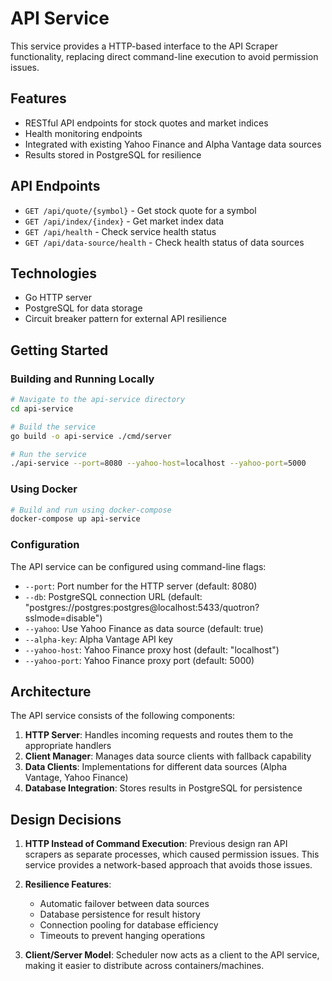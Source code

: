 # API Service

This service provides a HTTP-based interface to the API Scraper functionality, replacing direct command-line execution to avoid permission issues.

## Features

- RESTful API endpoints for stock quotes and market indices
- Health monitoring endpoints
- Integrated with existing Yahoo Finance and Alpha Vantage data sources
- Results stored in PostgreSQL for resilience

## API Endpoints

- `GET /api/quote/{symbol}` - Get stock quote for a symbol
- `GET /api/index/{index}` - Get market index data
- `GET /api/health` - Check service health status
- `GET /api/data-source/health` - Check health status of data sources

## Technologies

- Go HTTP server
- PostgreSQL for data storage
- Circuit breaker pattern for external API resilience

## Getting Started

### Building and Running Locally

```bash
# Navigate to the api-service directory
cd api-service

# Build the service
go build -o api-service ./cmd/server

# Run the service
./api-service --port=8080 --yahoo-host=localhost --yahoo-port=5000
```

### Using Docker

```bash
# Build and run using docker-compose
docker-compose up api-service
```

### Configuration

The API service can be configured using command-line flags:

- `--port`: Port number for the HTTP server (default: 8080)
- `--db`: PostgreSQL connection URL (default: "postgres://postgres:postgres@localhost:5433/quotron?sslmode=disable")
- `--yahoo`: Use Yahoo Finance as data source (default: true)
- `--alpha-key`: Alpha Vantage API key
- `--yahoo-host`: Yahoo Finance proxy host (default: "localhost")
- `--yahoo-port`: Yahoo Finance proxy port (default: 5000)

## Architecture

The API service consists of the following components:

1. **HTTP Server**: Handles incoming requests and routes them to the appropriate handlers
2. **Client Manager**: Manages data source clients with fallback capability
3. **Data Clients**: Implementations for different data sources (Alpha Vantage, Yahoo Finance)
4. **Database Integration**: Stores results in PostgreSQL for persistence

## Design Decisions

1. **HTTP Instead of Command Execution**: Previous design ran API scrapers as separate processes, which caused permission issues. This service provides a network-based approach that avoids those issues.

2. **Resilience Features**:
   - Automatic failover between data sources
   - Database persistence for result history
   - Connection pooling for database efficiency
   - Timeouts to prevent hanging operations

3. **Client/Server Model**: Scheduler now acts as a client to the API service, making it easier to distribute across containers/machines.